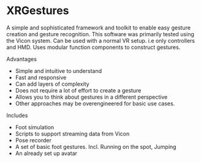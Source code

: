 # XRGestures

A simple and sophisticated framework and toolkit to enable easy gesture creation and gesture recognition.
This software was primarily tested using the Vicon system. Can be used with a normal VR setup. i.e only controllers and HMD.
Uses modular function components to construct gestures.

Advantages
  - Simple and intuitive to understand
  - Fast and responsive
  - Can add layers of complexity
  - Does not require a lot of effort to create a gesture
  - Allows you to think about gestures in a different perspective
  - Other approaches may be overengineered for basic use cases.


Includes
  - Foot simulation
  - Scripts to support streaming data from Vicon
  - Pose recorder
  - A set of basic foot gestures. Incl. Running on the spot, Jumping
  - An already set up avatar
